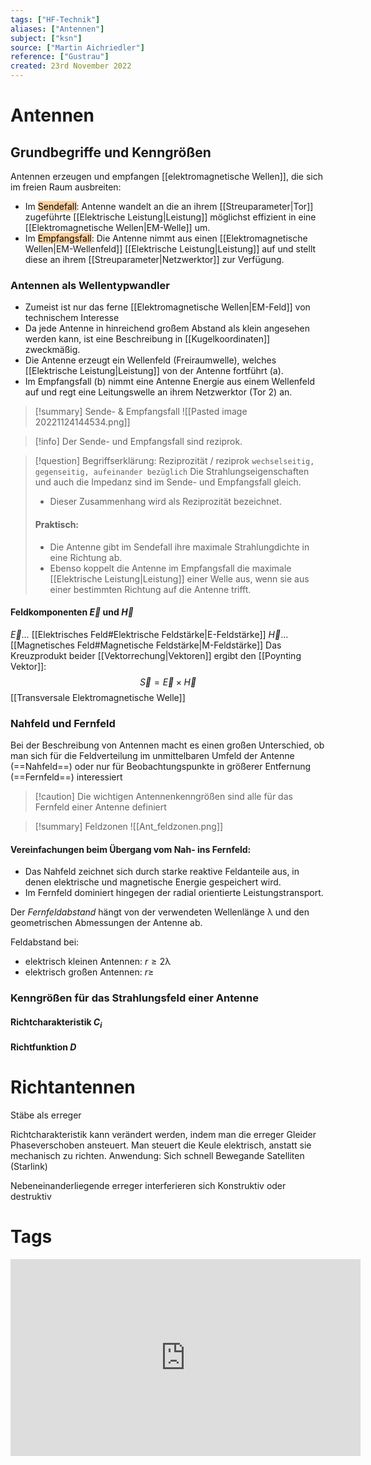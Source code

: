 ```yaml
---
tags: ["HF-Technik"]
aliases: ["Antennen"]
subject: ["ksn"]
source: ["Martin Aichriedler"]
reference: ["Gustrau"]
created: 23rd November 2022
---
```


# Antennen
## Grundbegriffe und Kenngrößen
Antennen erzeugen und empfangen [[elektromagnetische Wellen]], die sich im freien Raum ausbreiten:
- Im <mark style="background: #FFB86CA6;">Sendefall</mark>: Antenne wandelt an die an ihrem [[Streuparameter|Tor]] zugeführte [[Elektrische Leistung|Leistung]] möglichst effizient in eine [[Elektromagnetische Wellen|EM-Welle]] um.
- Im <mark style="background: #FFB86CA6;">Empfangsfall</mark>: Die Antenne nimmt aus einen [[Elektromagnetische Wellen|EM-Wellenfeld]] [[Elektrische Leistung|Leistung]] auf und stellt diese an ihrem [[Streuparameter|Netzwerktor]] zur Verfügung.

### Antennen als Wellentypwandler
- Zumeist ist nur das ferne [[Elektromagnetische Wellen|EM-Feld]] von technischem Interesse
- Da jede Antenne in hinreichend großem Abstand als klein angesehen werden kann, ist eine Beschreibung in [[Kugelkoordinaten]] zweckmäßig.
- Die Antenne erzeugt ein Wellenfeld (Freiraumwelle), welches [[Elektrische Leistung|Leistung]] von der Antenne fortführt (a).
- Im Empfangsfall (b) nimmt eine Antenne Energie aus einem Wellenfeld auf und regt eine Leitungswelle an ihrem Netzwerktor (Tor 2) an.

>[!summary] Sende- & Empfangsfall
>![[Pasted image 20221124144534.png]]

> [!info] Der Sende- und Empfangsfall sind reziprok.

> [!question] Begriffserklärung: Reziprozität / reziprok
> `wechselseitig, gegenseitig, aufeinander bezüglich`
> Die Strahlungseigenschaften und auch die Impedanz sind im Sende- und Empfangsfall gleich.
> - Dieser Zusammenhang wird als Reziprozität bezeichnet.
> #### Praktisch:
>- Die Antenne gibt im Sendefall ihre maximale Strahlungdichte in eine Richtung ab.
>- Ebenso koppelt die Antenne im Empfangsfall die maximale [[Elektrische Leistung|Leistung]] einer Welle aus, wenn sie aus einer bestimmten Richtung auf die Antenne trifft.

#### Feldkomponenten $\vec{E}$ und $\vec{H}$
$\vec{E}\dots$ [[Elektrisches Feld#Elektrische Feldstärke|E-Feldstärke]]
$\vec{H}\dots$ [[Magnetisches Feld#Magnetische Feldstärke|M-Feldstärke]]
Das Kreuzprodukt beider [[Vektorrechung|Vektoren]] ergibt den [[Poynting Vektor]]:
$$\vec S=\vec E\times \vec H$$
[[Transversale Elektromagnetische Welle]]

### Nahfeld und Fernfeld

Bei der Beschreibung von Antennen macht es einen großen Unterschied, ob man sich für die Feldverteilung im unmittelbaren Umfeld der Antenne (==Nahfeld==) oder nur für Beobachtungspunkte in größerer Entfernung (==Fernfeld==) interessiert

> [!caution] Die wichtigen Antennenkenngrößen sind alle für das Fernfeld einer Antenne definiert


>[!summary] Feldzonen
>![[Ant_feldzonen.png]]

#### Vereinfachungen beim Übergang vom Nah- ins Fernfeld:
- Das Nahfeld zeichnet sich durch starke reaktive Feldanteile aus, in denen elektrische und magnetische Energie gespeichert wird.
- Im Fernfeld dominiert hingegen der radial orientierte Leistungstransport.

Der *Fernfeldabstand* hängt von der verwendeten Wellenlänge $\uplambda$ und den geometrischen Abmessungen der Antenne ab.

Feldabstand bei:
- elektrisch kleinen Antennen: $r\geq 2\uplambda$
- elektrisch großen Antennen: $r\geq$

 
### Kenngrößen für das Strahlungsfeld einer Antenne

#### Richtcharakteristik $C_{i}$

#### Richtfunktion $D$

# Richtantennen
Stäbe als erreger

Richtcharakteristik kann verändert werden, indem man die erreger Gleider Phaseverschoben ansteuert.
Man steuert die Keule elektrisch, anstatt sie mechanisch zu richten.
Anwendung: Sich schnell Bewegande Satelliten (Starlink)

Nebeneinanderliegende erreger interferieren sich Konstruktiv oder destruktiv


# Tags
<iframe width="560" height="315" src="https://www.youtube.com/embed/qs2QcycggWU" title="YouTube video player" frameborder="0" allow="accelerometer; autoplay; clipboard-write; encrypted-media; gyroscope; picture-in-picture" allowfullscreen></iframe>
